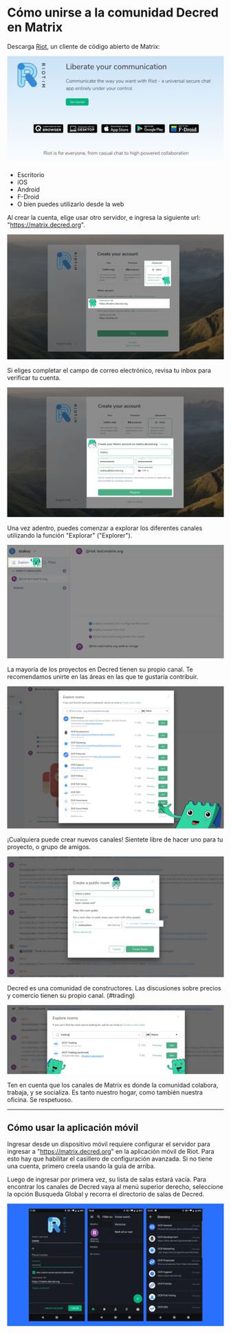 # Cómo unirse a la comunidad Decred en Matrix

Descarga [Riot](https://about.riot.im/), un cliente de código abierto de Matrix:

![Download Riot client](https://raw.githubusercontent.com/pLabarta/dcrwebcomic//master/Guides/Join%20Matrix%20-%20DCR%20Comic/imgs/01-download.png)

- Escritorio
- iOS
- Android
- F-Droid
- O bien puedes utilizarlo desde la web

Al crear la cuenta, elige usar otro servidor, e ingresa la siguiente url: "https://matrix.decred.org".

![Download Riot client](https://raw.githubusercontent.com/pLabarta/dcrwebcomic//master/Guides/Join%20Matrix%20-%20DCR%20Comic/imgs/02-select-home-server.png)

Si eliges completar el campo de correo electrónico, revisa tu inbox para verificar tu cuenta.

![Download Riot client](https://raw.githubusercontent.com/pLabarta/dcrwebcomic//master/Guides/Join%20Matrix%20-%20DCR%20Comic/imgs/03-create-account.png)

Una vez adentro, puedes comenzar a explorar los diferentes canales utilizando la función "Explorar" ("Explorer").

![Download Riot client](https://raw.githubusercontent.com/pLabarta/dcrwebcomic//master/Guides/Join%20Matrix%20-%20DCR%20Comic/imgs/04-explore-rooms.png)

La mayoría de los proyectos en Decred tienen su propio canal. Te recomendamos unirte en las áreas en las que te gustaría contribuir.

![Download Riot client](https://raw.githubusercontent.com/pLabarta/dcrwebcomic//master/Guides/Join%20Matrix%20-%20DCR%20Comic/imgs/05-room-list.png)

¡Cualquiera puede crear nuevos canales! Sientete libre de hacer uno para tu proyecto, o grupo de amigos.

![Download Riot client](https://raw.githubusercontent.com/pLabarta/dcrwebcomic//master/Guides/Join%20Matrix%20-%20DCR%20Comic/imgs/06-create-room.png)

Decred es una comunidad de constructores. Las discusiones sobre precios y comercio tienen su propio canal. (#trading)

![Download Riot client](https://raw.githubusercontent.com/pLabarta/dcrwebcomic//master/Guides/Join%20Matrix%20-%20DCR%20Comic/imgs/07-trading-channel.png)

Ten en cuenta que los canales de Matrix es donde la comunidad colabora, trabaja, y se socializa. Es tanto nuestro hogar, como también nuestra oficina. Se respetuoso.

---

## Cómo usar la aplicación móvil

Ingresar desde un dispositivo móvil requiere configurar el servidor para ingresar a "https://matrix.decred.org" en la aplicación móvil de Riot. Para esto hay que habilitar el casillero de configuración avanzada. Si no tiene una cuenta, primero creela usando la guía de arriba.

Luego de ingresar por primera vez, su lista de salas estará vacía. Para encontrar los canales de Decred vaya al menú superior derecho, seleccione la opción Busqueda Global y recorra el directorio de salas de Decred.

![Download Riot client](https://raw.githubusercontent.com/pLabarta/dcrwebcomic/master/Guides/Join%20Matrix/imgs/mobile.png)
